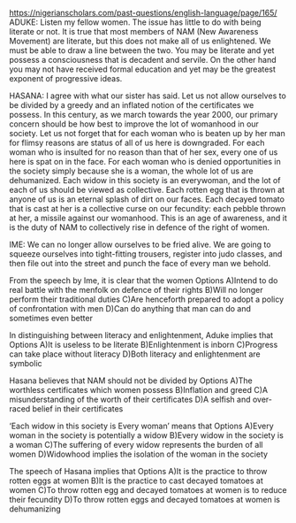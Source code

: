 https://nigerianscholars.com/past-questions/english-language/page/165/
ADUKE: Listen my fellow women. The issue has little to do with being literate or not. It is true that most members of NAM (New Awareness Movement) are literate, but this does not make all of us enlightened. We must be able to draw a line between the two. You may be literate and yet possess a consciousness that is decadent and servile. On the other hand you may not have received formal education and yet may be the greatest exponent of progressive ideas.

  HASANA: I agree with what our sister has said. Let us not allow ourselves to be divided by a greedy and an inflated notion of the certificates we possess. In this century, as we march towards the year 2000, our primary concern should be how best to improve the lot of womanhood in our society. Let us not forget that for each woman who is beaten up by her man for flimsy reasons are status of all of us here is downgraded. For each woman who is insulted for no reason than that of her sex, every one of us here is spat on in the face. For each woman who is denied opportunities in the society simply because she is a woman, the whole lot of us are dehumanized. Each widow in this society is an everywoman, and the lot of each of us should be viewed as collective. Each rotten egg that is thrown at anyone of us is an eternal splash of dirt on our faces. Each decayed tomato that is cast at her is a collective curse on our fecundity: each pebble thrown at her, a missile against our womanhood. This is an age of awareness, and it is the duty of NAM to collectively rise in defence of the right of women.

  IME: We can no longer allow ourselves to be fried alive. We are going to squeeze ourselves into tight-fitting trousers, register into judo classes, and then file out into the street and punch the face of every man we behold.

From the speech by Ime, it is clear that the women
Options
A)Intend to do real battle with the menfolk on defence of their rights
B)Will no longer perform their traditional duties
C)Are henceforth prepared to adopt a policy of confrontation with men
D)Can do anything that man can do and sometimes even better

In distinguishing between literacy and enlightenment, Aduke implies that
Options
A)It is useless to be literate
B)Enlightenment is inborn
C)Progress can take place without literacy
D)Both literacy and enlightenment are symbolic

Hasana believes that NAM should not be divided by
Options
A)The worthless certificates which women possess
B)Inflation and greed
C)A misunderstanding of the worth of their certificates
D)A selfish and over-raced belief in their certificates

‘Each widow in this society is Every woman’ means that
Options
A)Every woman in the society is potentially a widow
B)Every widow in the society is a woman
C)The suffering of every widow represents the burden of all women
D)Widowhood implies the isolation of the woman in the society

The speech of Hasana implies that
Options
A)It is the practice to throw rotten eggs at women
B)It is the practice to cast decayed tomatoes at women
C)To throw rotten egg and decayed tomatoes at women is to reduce their fecundity
D)To throw rotten eggs and decayed tomatoes at women is dehumanizing